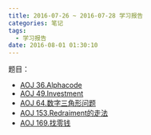 ```yaml
---
title: 2016-07-26 ~ 2016-07-28 学习报告
categories: 笔记
tags:
  - 学习报告
date: 2016-08-01 01:30:10
---
```


题目： 

- [AOJ 36.Alphacode](/post/AOJ/36.html)
- [AOJ 49.Investment](/post/AOJ/49.html)
- [AOJ 64.数字三角形问题](/post/AOJ/64.html)
- [AOJ 153.Redraiment的走法](/post/AOJ/153.html)
- [AOJ 169.找零钱](/post/AOJ/169.html)
 <!--more-->